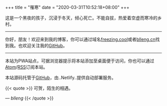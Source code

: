 +++
title = "罹寒"
date = "2020-03-31T10:52:18+08:00"
+++

这是一个黑夜的孩子，沉浸于冬天，倾心死亡。不能自拔，热爱着空虚而寒冷的乡村。

---

你好，朋友！欢迎来到我的博客，你可以通过域名[freezing.cool](https://freezing.cool)或者[blleng.cn](https://blleng.cn)找到我。也欢迎关注我的[GitHub](https://github.com/blleng)。

---

本站为PWA站点，可据浏览器提示将本站添加至桌面便于访问，你也可以通过[Atom](https://freezing.cool/atom.xml)/[RSS](https://freezing.cool/rss.xml)订阅本站。

本站源码托管于[GitHub](https://github.com/blleng/blog)，由..Netlify..提供自动部署服务。

{{< quote >}}
可贺，陌生的相遇。

*— blleng*
{{< /quote >}}